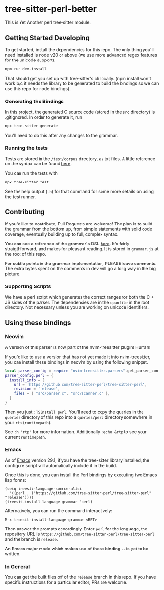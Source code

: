 # tree-sitter-perl-better

This is Yet Another perl tree-sitter module.

## Getting Started Developing

To get started, install the dependencies for this repo. The only thing you'll need
installed is node v20 or above (we use more advanced regex features for the unicode
support).

```bash
npm run dev-install
```

That should get you set up with tree-sitter's cli locally. (npm install won't work b/c it
needs the library to be generated to build the bindings so we can use this repo for node
bindings).


### Generating the Bindings

In this project, the generated C source code (stored in the `src` directory) is
.gitignored. In order to generate it, run

```bash
npx tree-sitter generate
```

You'll need to do this after any changes to the grammar.

### Running the tests

Tests are stored in the `/test/corpus` directory, as txt files. A little reference on the
syntax can be found [here](https://tree-sitter.github.io/tree-sitter/creating-parsers#command-test).

You can run the tests with

```bash
npx tree-sitter test
```

See the help output (`-h`) for that command for some more details on using the test
runner.

## Contributing

If you'd like to contribute, Pull Requests are welcome! The plan is to build the grammar
from the bottom up, from simple statements with solid code coverage, eventually building
up to full, complex syntax.

You can see a reference of the grammar's DSL [here](https://tree-sitter.github.io/tree-sitter/creating-parsers#the-grammar-dsl). It's fairly straigthforward, and makes for pleasant reading. It is stored in `grammar.js` at the root of this repo.

For subtle points in the grammar implementation, PLEASE leave comments. The extra bytes
spent on the comments in dev will go a long way in the big picture.

### Supporting Scripts

We have a perl script which generates the correct ranges for both the C + JS sides of the
parser. The dependencies are in the `cpanfile` in the root directory. Not necessary unless
you are working on unicode identifiers.

## Using these bindings

### Neovim

A version of this parser is now part of the nvim-treesitter plugin! Hurrah!

If you'd like to use a version that has not yet made it into nvim-treesitter, you can install these bindings in neovim by using the following snippet.
```lua
local parser_config = require "nvim-treesitter.parsers".get_parser_configs()
parser_config.perl = {
  install_info = {
    url = 'https://github.com/tree-sitter-perl/tree-sitter-perl',
    revision = 'release',
    files = { "src/parser.c", "src/scanner.c" },
  }
}
```

Then you just `:TSInstall perl`. You'll need to copy the queries in the `queries`
directory of this repo into a `queries/perl` directory somewhere in your `rtp`
(`runtimepath`).

See `:h 'rtp'` for more information. Additionally `:echo &rtp` to see your
current `runtimepath`.

### Emacs

As of [Emacs](https://www.gnu.org/software/emacs/) version 29.1, if you have
the tree-sitter library installed, the configure script will automatically
include it in the build.

Once this is done, you can install the Perl bindings
by executing two Emacs lisp forms:

```Emacs Lisp
(setq treesit-language-source-alist
  '((perl . ("https://github.com/tree-sitter-perl/tree-sitter-perl" "release"))))
(treesit-install-language-grammar 'perl)
```

Alternatively, you can run the command interactively:
```
M-x treesit-install-language-grammar <RET>
```
Then answer the prompts accordingly.  Enter `perl` for the language, the
repository URL is `https://github.com/tree-sitter-perl/tree-sitter-perl`
and the branch is `release`.

An Emacs major mode which makes use of these binding ... is yet to be
written.


### In General

You can get the built files off of the `release` branch in this repo. If you have specific
instructions for a particular editor, PRs are welcome.
